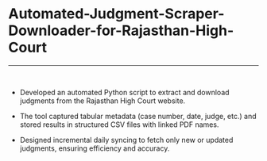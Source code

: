 # Automated-Judgment-Scraper-Downloader-for-Rajasthan-High-Court
---

<br>

* Developed an automated Python script to extract and download judgments from the Rajasthan High Court website.

*  The tool captured tabular metadata (case number, date, judge, etc.) and stored results in structured CSV files with linked PDF names.

* Designed incremental daily syncing to fetch only new or updated judgments, ensuring efficiency and accuracy.
